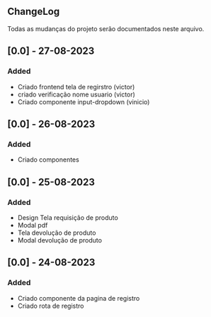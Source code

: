 ## ChangeLog

Todas as mudanças do projeto serão documentados neste arquivo.

## [0.0] - 27-08-2023 
### Added
- Criado frontend tela de regirstro (victor)
- criado verificação nome usuario (victor)
- Criado componente input-dropdown (vinicio)


## [0.0] - 26-08-2023 
### Added
- Criado componentes

## [0.0] - 25-08-2023 
### Added
- Design Tela requisição de produto
- Modal pdf
- Tela devolução de produto
- Modal devolução de produto

## [0.0] - 24-08-2023 
### Added
- Criado componente da pagina de registro
- Criado rota de registro
